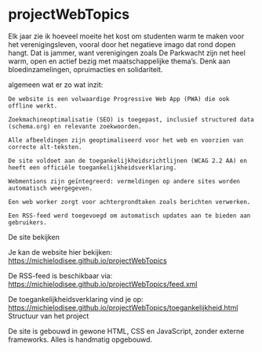 # projectWebTopics
Elk jaar zie ik hoeveel moeite het kost om studenten warm te maken voor het verenigingsleven, vooral door het negatieve imago dat rond dopen hangt. Dat is jammer, want verenigingen zoals De Parkwacht zijn net heel warm, open en actief bezig met maatschappelijke thema’s. Denk aan bloedinzamelingen, opruimacties en solidariteit.

algemeen wat er zo wat inzit:

    De website is een volwaardige Progressive Web App (PWA) die ook offline werkt.

    Zoekmachineoptimalisatie (SEO) is toegepast, inclusief structured data (schema.org) en relevante zoekwoorden.

    Alle afbeeldingen zijn geoptimaliseerd voor het web en voorzien van correcte alt-teksten.

    De site voldoet aan de toegankelijkheidsrichtlijnen (WCAG 2.2 AA) en heeft een officiële toegankelijkheidsverklaring.

    Webmentions zijn geïntegreerd: vermeldingen op andere sites worden automatisch weergegeven.

    Een web worker zorgt voor achtergrondtaken zoals berichten verwerken.

    Een RSS-feed werd toegevoegd om automatisch updates aan te bieden aan gebruikers.

De site bekijken

Je kan de website hier bekijken:
https://michielodisee.github.io/projectWebTopics

De RSS-feed is beschikbaar via:
https://michielodisee.github.io/projectWebTopics/feed.xml

De toegankelijkheidsverklaring vind je op:
https://michielodisee.github.io/projectWebTopics/toegankelijkheid.html
Structuur van het project

De site is gebouwd in gewone HTML, CSS en JavaScript, zonder externe frameworks. Alles is handmatig opgebouwd.

